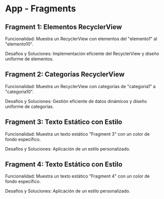 # App - Fragments

## Fragment 1: Elementos RecyclerView
Funcionalidad: Muestra un RecyclerView con elementos del "elemento1" al "elemento10".

Desafíos y Soluciones: Implementación eficiente del RecyclerView y diseño uniforme de elementos.

## Fragment 2: Categorías RecyclerView
Funcionalidad: Muestra un RecyclerView con categorías de "categoria1" a "categoria10".

Desafíos y Soluciones: Gestión eficiente de datos dinámicos y diseño uniforme de categorías.

## Fragment 3: Texto Estático con Estilo
Funcionalidad: Muestra un texto estático "Fragment 3" con un color de fondo específico.

Desafíos y Soluciones: Aplicación de un estilo personalizado.

## Fragment 4: Texto Estático con Estilo
Funcionalidad: Muestra un texto estático "Fragment 4" con un color de fondo específico.

Desafíos y Soluciones: Aplicación de un estilo personalizado.
